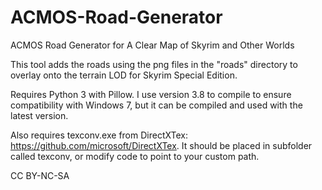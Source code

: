 # ACMOS-Road-Generator
ACMOS Road Generator for A Clear Map of Skyrim and Other Worlds

This tool adds the roads using the png files in the "roads" directory to overlay onto the terrain LOD for Skyrim Special Edition.

Requires Python 3 with Pillow. I use version 3.8 to compile to ensure compatibility with Windows 7, but it can be compiled and used with the latest version.

Also requires texconv.exe from DirectXTex: https://github.com/microsoft/DirectXTex. It should be placed in subfolder called texconv, or modify code to point to your custom path.

CC BY-NC-SA
